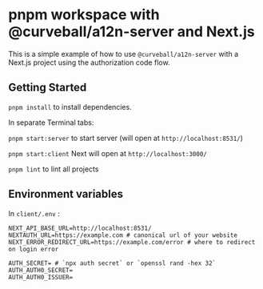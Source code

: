 # pnpm workspace with @curveball/a12n-server and Next.js

This is a simple example of how to use `@curveball/a12n-server` with a Next.js project using the authorization code flow.

## Getting Started

`pnpm install` to install dependencies.

In separate Terminal tabs:

`pnpm start:server` to start server (will open at `http://localhost:8531/`) 

`pnpm start:client` Next will open at `http://localhost:3000/`

`pnpm lint` to lint all projects

## Environment variables

In `client/.env` :
```
NEXT_API_BASE_URL=http://localhost:8531/
NEXTAUTH_URL=https://example.com # canonical url of your website
NEXT_ERROR_REDIRECT_URL=https://example.com/error # where to redirect on login error

AUTH_SECRET= # `npx auth secret` or `openssl rand -hex 32`
AUTH_AUTH0_SECRET=
AUTH_AUTH0_ISSUER=
```

